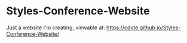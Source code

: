 # Styles-Conference-Website
Just a website I'm creating, viewable at: https://cdvte.github.io/Styles-Conference-Website/
